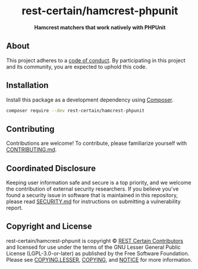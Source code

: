 <h1 align="center">rest-certain/hamcrest-phpunit</h1>

<p align="center">
    <strong>Hamcrest matchers that work natively with PHPUnit</strong>
</p>

<!--
TODO: Make sure the following URLs are correct and working for your project.
      Then, remove these comments to display the badges, giving users a quick
      overview of your package.

<p align="center">
    <a href="https://github.com/rest-certain/hamcrest-phpunit"><img src="https://img.shields.io/badge/source-rest--certain/hamcrest--phpunit-blue.svg?style=flat-square" alt="Source Code"></a>
    <a href="https://packagist.org/packages/rest-certain/hamcrest-phpunit"><img src="https://img.shields.io/packagist/v/rest-certain/hamcrest-phpunit.svg?style=flat-square&label=release" alt="Download Package"></a>
    <a href="https://php.net"><img src="https://img.shields.io/packagist/php-v/rest-certain/hamcrest-phpunit.svg?style=flat-square&colorB=%238892BF" alt="PHP Programming Language"></a>
    <a href="https://github.com/rest-certain/hamcrest-phpunit/blob/main/LICENSE"><img src="https://img.shields.io/packagist/l/rest-certain/hamcrest-phpunit.svg?style=flat-square&colorB=darkcyan" alt="Read License"></a>
    <a href="https://github.com/rest-certain/hamcrest-phpunit/actions/workflows/continuous-integration.yml"><img src="https://img.shields.io/github/actions/workflow/status/rest-certain/hamcrest-phpunit/continuous-integration.yml?branch=main&style=flat-square&logo=github" alt="Build Status"></a>
    <a href="https://codecov.io/gh/rest-certain/hamcrest-phpunit"><img src="https://img.shields.io/codecov/c/gh/rest-certain/hamcrest-phpunit?label=codecov&logo=codecov&style=flat-square" alt="Codecov Code Coverage"></a>
</p>
-->

## About

<!--
TODO: Use this space to provide more details about your package. Try to be
      concise. This is the introduction to your package. Let others know what
      your package does and how it can help them build applications.
-->

This project adheres to a [code of conduct](CODE_OF_CONDUCT.md).
By participating in this project and its community, you are expected to
uphold this code.

## Installation

Install this package as a development dependency using [Composer](https://getcomposer.org).

``` bash
composer require --dev rest-certain/hamcrest-phpunit
```

<!--
## Usage

Provide a brief description or short example of how to use this library.
If you need to provide more detailed examples, use the `docs/` directory
and provide a link here to the documentation.

``` php
use RestCertain\Hamcrest\Example;

$example = new Example();
echo $example->greet('fellow human');
```
-->

## Contributing

Contributions are welcome! To contribute, please familiarize yourself with
[CONTRIBUTING.md](CONTRIBUTING.md).

## Coordinated Disclosure

Keeping user information safe and secure is a top priority, and we welcome the
contribution of external security researchers. If you believe you've found a
security issue in software that is maintained in this repository, please read
[SECURITY.md](SECURITY.md) for instructions on submitting a vulnerability report.

## Copyright and License

rest-certain/hamcrest-phpunit is copyright © [REST Certain Contributors](https://rest-certain.dev)
and licensed for use under the terms of the GNU Lesser General Public License
(LGPL-3.0-or-later) as published by the Free Software Foundation. Please see
[COPYING.LESSER](COPYING.LESSER), [COPYING](COPYING), and [NOTICE](NOTICE) for
more information.
